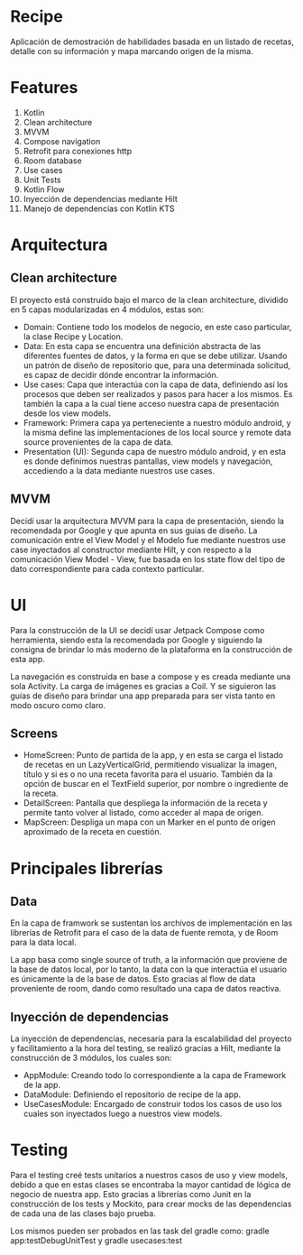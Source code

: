 # Recipe

Aplicación de demostración de habilidades basada en un listado de recetas, detalle con su información y mapa marcando origen de la misma.

# Features

1. Kotlin
1. Clean architecture
1. MVVM
1. Compose navigation 
1. Retrofit para conexiones http
1. Room database 
1. Use cases
1. Unit Tests
1. Kotlin Flow
1. Inyección de dependencias mediante Hilt
1. Manejo de dependencias con Kotlin KTS


# Arquitectura

## Clean architecture

El proyecto está construido bajo el marco de la clean architecture, dividido en 5 capas modularizadas en 4 módulos, estas son:

- Domain: Contiene todo los modelos de negocio, en este caso particular, la clase Recipe y Location.
- Data: En esta capa se encuentra una definición abstracta de las diferentes fuentes de datos, y la forma en que se debe utilizar. Usando un patrón de diseño de repositorio que, para una determinada solicitud, es capaz de decidir dónde encontrar la información.
- Use cases: Capa que interactúa con la capa de data, definiendo así los procesos que deben ser realizados y pasos para hacer a los mismos. Es también la capa a la cual tiene acceso nuestra capa de presentación desde los view models.
- Framework: Primera capa ya perteneciente a nuestro módulo android, y la misma define las implementaciones de los local source y remote data source provenientes de la capa de data.
- Presentation (UI): Segunda capa de nuestro módulo android, y en esta es donde definimos nuestras pantallas, view models y navegación, accediendo a la data mediante nuestros use cases. 

## MVVM

Decidí usar la arquitectura MVVM para la capa de presentación, siendo la recomendada por Google y que apunta en sus guías de diseño. La comunicación entre el View Model y el Modelo fue mediante nuestros use case inyectados al constructor mediante Hilt, 
y con respecto a la comunicación View Model - View, fue basada en los state flow del tipo de dato correspondiente para cada contexto particular.

# UI

Para la construcción de la UI se decidí usar Jetpack Compose como herramienta, siendo esta la recomendada por Google y siguiendo la consigna de brindar lo más moderno de la plataforma en la construcción de esta app.

La navegación es construida en base a compose y es creada mediante una sola Activity. La carga de imágenes es gracias a Coil. Y se siguieron las guías de diseño para brindar una app preparada para ser vista tanto en modo oscuro como claro.

## Screens

- HomeScreen: Punto de partida de la app, y en esta se carga el listado de recetas en un LazyVerticalGrid, permitiendo visualizar la imagen, título y si es o no una receta favorita para el usuario. También da la opción de buscar en el TextField superior, por nombre o ingrediente de la receta.
- DetailScreen: Pantalla que despliega la información de la receta y permite tanto volver al listado, como acceder al mapa de origen.
- MapScreen: Despliga un mapa con un Marker en el punto de origen aproximado de la receta en cuestión. 

# Principales librerías

## Data

En la capa de framwork se sustentan los archivos de implementación en las librerías de Retrofit para el caso de la data de fuente remota, y de Room para la data local. 

La app basa como single source of truth, a la información que proviene de la base de datos local, por lo tanto, la data con la que interactúa el usuario es únicamente la de la base de datos. Esto gracias al flow de data proveniente de room, dando como resultado una capa de datos reactiva.


## Inyección de dependencias

La inyección de dependencias, necesaria para la escalabilidad del proyecto y facilitamiento a la hora del testing, se realizó gracias a Hilt, mediante la construcción de 3 módulos, los cuales son:

- AppModule: Creando todo lo correspondiente a la capa de Framework de la app.
- DataModule: Definiendo el repositorio de recipe de la app.
- UseCasesModule: Encargado de construir todos los casos de uso los cuales son inyectados luego a nuestros view models.

# Testing

Para el testing creé tests unitarios a nuestros casos de uso y view models, debido a que en estas clases se encontraba la mayor cantidad de lógica de negocio de nuestra app. Esto gracias a librerías como Junit en la construcción de los tests y Mockito, para crear mocks de las dependencias de cada una de las clases bajo prueba.

Los mismos pueden ser probados en las task del gradle como: gradle app:testDebugUnitTest y gradle usecases:test








